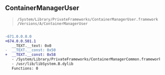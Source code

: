 ## ContainerManagerUser

> `/System/Library/PrivateFrameworks/ContainerManagerUser.framework/Versions/A/ContainerManagerUser`

```diff

-671.0.0.0.0
+674.0.0.501.1
   __TEXT.__text: 0x0
-  __TEXT.__const: 0x50
+  __TEXT.__const: 0x58
   - /System/Library/PrivateFrameworks/ContainerManagerCommon.framework/Versions/A/ContainerManagerCommon
   - /usr/lib/libSystem.B.dylib
   Functions: 0

```
